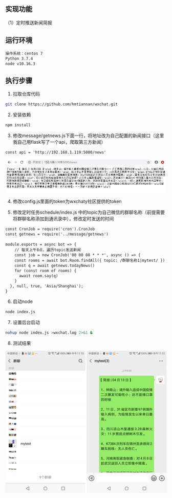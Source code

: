 ## 实现功能
（1）定时推送新闻简报

## 运行环境
```
操作系统：centos 7
Python 3.7.4
node v10.16.3
```

## 执行步骤
1. 拉取仓库代码
```bash
git clone https://github.com/hmtiannan/wxchat.git

```

2. 安装依赖
```bash
npm install
```

3. 修改message/getnews.js下面一行，将地址改为自己配置的新闻接口（这里我自己用flask写了一个api，爬取第三方新闻）
```
const api = 'http://192.168.1.119:5000/news'
```
![image](https://github.com/hmtiannan/wxchat/blob/master/demo_imgs/newsdemo.png)

4. 修改config.js里面的token为wxchaty社区提供的token

5. 修改定时任务schedule/index.js 中的topic为自己微信的群聊名称（前提需要将群聊名称添加到通讯录中），修改定时发送的时间
```node
const CronJob = require('cron').CronJob
const getnews = require('../message/getnews')

module.exports = async bot => {
    // 每天上午8点，遍历topic发送新闻
    const job = new CronJob('00 00 08 * * *', async () => {
    const rooms = await bot.Room.findAll({ topic: /群聊名称1|mytest/ })
    const q = await getnews.todayNews()
    for (const room of rooms) {
      await room.say(q)
    }
  }, null, true, 'Asia/Shanghai');
}
```

6. 启动node
```bash
node index.js
```

7. 设置后台启动
```bash
nohup node index.js >wxchat.log 2>&1 &
```
8. 测试结果

<img src="https://github.com/hmtiannan/wxchat/blob/master/demo_imgs/tpmytest.jpg" width = "250" width = "200"/>

<img src="https://github.com/hmtiannan/wxchat/blob/master/demo_imgs/wxnews.jpg" width = "250" width = "200"/>
